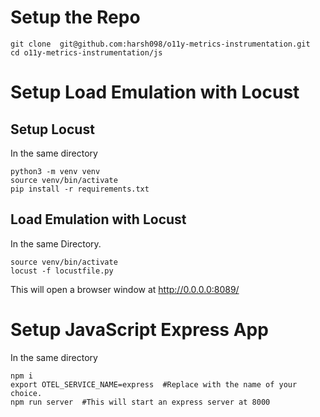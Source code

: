 # Setup the Repo
```
git clone  git@github.com:harsh098/o11y-metrics-instrumentation.git
cd o11y-metrics-instrumentation/js
```

# Setup Load Emulation with Locust
## Setup Locust
In the same directory
```
python3 -m venv venv
source venv/bin/activate
pip install -r requirements.txt
```

## Load Emulation with Locust
In the same Directory.
```
source venv/bin/activate
locust -f locustfile.py
```  
This will open a browser window at http://0.0.0.0:8089/

# Setup JavaScript Express App
In the same directory
```
npm i
export OTEL_SERVICE_NAME=express  #Replace with the name of your choice.
npm run server  #This will start an express server at 8000
```